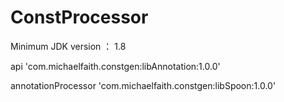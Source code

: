 # ConstProcessor

Minimum JDK version ： 1.8

api 'com.michaelfaith.constgen:libAnnotation:1.0.0'

annotationProcessor 'com.michaelfaith.constgen:libSpoon:1.0.0'
